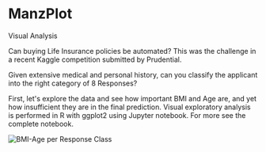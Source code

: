 # ManzPlot
Visual Analysis

Can buying Life Insurance policies be automated? This was the challenge in a recent Kaggle competition submitted by Prudential. 

Given extensive medical and personal history, can you classify the applicant into the right category of 8 Responses?

First, let's explore the data and see how important BMI and Age are, and yet how insufficient they are in the final prediction.
Visual exploratory analysis is performed in R with ggplot2 using Jupyter notebook. For more see the complete notebook.

![BMI-Age per Response Class](https://cloud.githubusercontent.com/assets/8413206/13309496/f04f2446-db42-11e5-885c-5f3c6d6d14dc.png)
